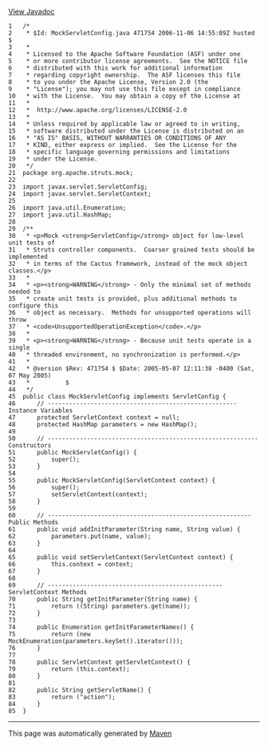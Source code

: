 [View Javadoc](../../../../../apidocs/org/apache/struts/mock/MockServletConfig.html.md)


    1   /*
    2    * $Id: MockServletConfig.java 471754 2006-11-06 14:55:09Z husted $
    3    *
    4    * Licensed to the Apache Software Foundation (ASF) under one
    5    * or more contributor license agreements.  See the NOTICE file
    6    * distributed with this work for additional information
    7    * regarding copyright ownership.  The ASF licenses this file
    8    * to you under the Apache License, Version 2.0 (the
    9    * "License"); you may not use this file except in compliance
    10   * with the License.  You may obtain a copy of the License at
    11   *
    12   *  http://www.apache.org/licenses/LICENSE-2.0
    13   *
    14   * Unless required by applicable law or agreed to in writing,
    15   * software distributed under the License is distributed on an
    16   * "AS IS" BASIS, WITHOUT WARRANTIES OR CONDITIONS OF ANY
    17   * KIND, either express or implied.  See the License for the
    18   * specific language governing permissions and limitations
    19   * under the License.
    20   */
    21  package org.apache.struts.mock;
    22  
    23  import javax.servlet.ServletConfig;
    24  import javax.servlet.ServletContext;
    25  
    26  import java.util.Enumeration;
    27  import java.util.HashMap;
    28  
    29  /**
    30   * <p>Mock <strong>ServletConfig</strong> object for low-level unit tests of
    31   * Struts controller components.  Coarser grained tests should be implemented
    32   * in terms of the Cactus framework, instead of the mock object classes.</p>
    33   *
    34   * <p><strong>WARNING</strong> - Only the minimal set of methods needed to
    35   * create unit tests is provided, plus additional methods to configure this
    36   * object as necessary.  Methods for unsupported operations will throw
    37   * <code>UnsupportedOperationException</code>.</p>
    38   *
    39   * <p><strong>WARNING</strong> - Because unit tests operate in a single
    40   * threaded environment, no synchronization is performed.</p>
    41   *
    42   * @version $Rev: 471754 $ $Date: 2005-05-07 12:11:38 -0400 (Sat, 07 May 2005)
    43   *          $
    44   */
    45  public class MockServletConfig implements ServletConfig {
    46      // ----------------------------------------------------- Instance Variables
    47      protected ServletContext context = null;
    48      protected HashMap parameters = new HashMap();
    49  
    50      // ----------------------------------------------------------- Constructors
    51      public MockServletConfig() {
    52          super();
    53      }
    54  
    55      public MockServletConfig(ServletContext context) {
    56          super();
    57          setServletContext(context);
    58      }
    59  
    60      // --------------------------------------------------------- Public Methods
    61      public void addInitParameter(String name, String value) {
    62          parameters.put(name, value);
    63      }
    64  
    65      public void setServletContext(ServletContext context) {
    66          this.context = context;
    67      }
    68  
    69      // ------------------------------------------------- ServletContext Methods
    70      public String getInitParameter(String name) {
    71          return ((String) parameters.get(name));
    72      }
    73  
    74      public Enumeration getInitParameterNames() {
    75          return (new MockEnumeration(parameters.keySet().iterator()));
    76      }
    77  
    78      public ServletContext getServletContext() {
    79          return (this.context);
    80      }
    81  
    82      public String getServletName() {
    83          return ("action");
    84      }
    85  }

------------------------------------------------------------------------

This page was automatically generated by [Maven](http://maven.apache.org/)
